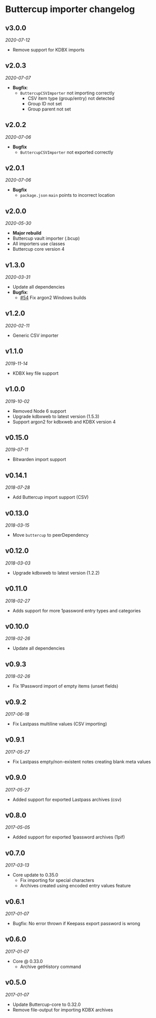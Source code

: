 # Buttercup importer changelog

## v3.0.0
_2020-07-12_

 * Remove support for KDBX imports

## v2.0.3
_2020-07-07_

 * **Bugfix**:
   * `ButtercupCSVImporter` not importing correctly
     * CSV item type (group/entry) not detected
     * Group ID not set
     * Group parent not set

## v2.0.2
_2020-07-06_

 * **Bugfix**
   * `ButtercupCSVImporter` not exported correctly

## v2.0.1
_2020-07-06_

 * **Bugfix**
   * `package.json` `main` points to incorrect location

## v2.0.0
_2020-05-30_

 * **Major rebuild**
 * Buttercup vault importer (.bcup)
 * All importers use classes
 * Buttercup core version 4

## v1.3.0
_2020-03-31_

 * Update all dependencies
 * **Bugfix**:
   * [#54](https://github.com/buttercup/buttercup-importer/pull/54) Fix argon2 Windows builds

## v1.2.0
_2020-02-11_

 * Generic CSV importer

## v1.1.0
_2019-11-14_

 * KDBX key file support

## v1.0.0
_2019-10-02_

 * Removed Node 6 support
 * Upgrade kdbxweb to latest version (1.5.3)
 * Support argon2 for kdbxweb and KDBX version 4

## v0.15.0
_2019-07-11_

 * Bitwarden import support

## v0.14.1
_2018-07-28_

 * Add Buttercup import support (CSV)

## v0.13.0
_2018-03-15_

 * Move `buttercup` to peerDependency

## v0.12.0
_2018-03-03_

 * Upgrade kdbxweb to latest version (1.2.2)

## v0.11.0
_2018-02-27_

 * Adds support for more 1password entry types and categories

## v0.10.0
_2018-02-26_

 * Update all dependencies

## v0.9.3
_2018-02-26_

 * Fix 1Password import of empty items (unset fields)

## v0.9.2
_2017-06-18_

 * Fix Lastpass multiline values (CSV importing)

## v0.9.1
_2017-05-27_

 * Fix Lastpass empty/non-existent notes creating blank meta values

## v0.9.0
_2017-05-27_

 * Added support for exported Lastpass archives (csv)

## v0.8.0
_2017-05-05_

 * Added support for exported 1password archives (1pif)

## v0.7.0
_2017-03-13_

 * Core update to 0.35.0
   * Fix importing for special characters
   * Archives created using encoded entry values feature

## v0.6.1
_2017-01-07_

 * Bugfix: No error thrown if Keepass export password is wrong

## v0.6.0
_2017-01-07_

 * Core @ 0.33.0
   * Archive getHistory command

## v0.5.0
_2017-01-07_

 * Update Buttercup-core to 0.32.0
 * Remove file-output for importing KDBX archives
